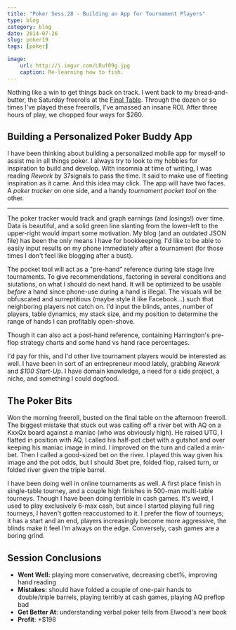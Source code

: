 ```yaml
---
title: "Poker Sess.28 - Building an App for Tournament Players"
type: blog
category: blog
date: 2014-07-26
slug: poker19
tags: [poker]

image:
    url: http://i.imgur.com/LRuf09g.jpg
    caption: Re-learning how to fish.
---
```


Nothing like a win to get things back on track. I went back to my
bread-and-butter, the Saturday freerolls at the [Final
Table](http://pokerportland.com). Through the dozen or so times I've played
these freerolls, I've amassed an insane ROI. After three hours of play, we
chopped four ways for $260.

## Building a Personalized Poker Buddy App

I have been thinking about building a personalized mobile app for myself to
assist me in all things poker. I always try to look to my hobbies for
inspiration to build and develop. With insomnia at time of writing, I was
reading *Rework* by 37signals to pass the time. It said to make use of fleeting
inspiration as it came. And this idea may click. The app will have two faces. A
*poker tracker* on one side, and a handy *tournament pocket tool* on the
other.

---

The poker tracker would track and graph earnings (and losings!) over time. Data
is beautiful, and a solid green line slanting from the lower-left to the
upper-right would impart some motivation. My blog (and an outdated JSON file)
has been the only means I have for bookkeeping. I'd like to be able to easily
input results on my phone immediately after a tournament (for those times I
don't feel like blogging after a bust).

The pocket tool will act as a "pre-hand" reference during late stage
live tournaments. To give recommendations, factoring in several conditions and
siutations, on what I should do next hand. It will be optimized to be usable
*before* a hand since phone-use during a hand is illegal. The visuals will be
obfuscated and surreptitious (maybe style it like Facebook...) such that
neighboring players not catch on. I'd input the blinds, antes, number of
players, table dynamics, my stack size, and my position to determine the range
of hands I can profitably open-shove.

Though it can also act a post-hand reference, containing Harrington's pre-flop
strategy charts and some hand vs hand race percentages.

I'd pay for this, and I'd other live tournament players would be interested as
well. I have been in sort of an entrepreneur mood lately, grabbing *Rework* and
*$100 Start-Up*. I have domain knowledge, a need for a side project, a niche,
and something I could dogfood.

## The Poker Bits

Won the morning freeroll, busted on the final table on the afternoon freeroll.
The biggest mistake that stuck out was calling off a river bet with AQ on a
KxxQx board against a maniac (who was obviously high). He raised UTG, I flatted
in position with AQ. I called his half-pot cbet with a gutshot and over
keeping his maniac image in mind. I improved on the turn and called a min-bet.
Then I called a good-sized bet on the river. I played this way given his image
and the pot odds, but I should 3bet pre, folded flop, raised turn, or folded
river given the triple barrel.

I have been doing well in online tournaments as well. A first place finish in
single-table tourney, and a couple high finishes in 500-man multi-table
tourneys. Though I have been doing terrible in cash games. It's weird, I used
to play exclusively 6-max cash, but since I started playing full ring tourneys,
I haven't gotten reaccustomed to it. I prefer the flow of tourneys; it has a
start and an end, players increasingly become more aggressive, the blinds make
it feel I'm always on the edge. Conversely, cash games are a boring grind.

## Session Conclusions

- **Went Well:** playing more conservative, decreasing cbet%, improving hand reading
- **Mistakes:** should have folded a couple of one-pair hands to double/triple barrels, playing terribly at cash games, playing AQ preflop bad
- **Get Better At**: understanding verbal poker tells from Elwood's new book
- **Profit**: +$198
